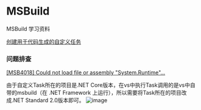 # MSBuild
MSBuild 学习资料

[创建用于代码生成的自定义任务](https://learn.microsoft.com/zh-cn/visualstudio/msbuild/tutorial-custom-task-code-generation?view=vs-2022)

### 问题排查
[[MSB4018] Could not load file or assembly "System.Runtime"...](https://stackoverflow.com/questions/73257163/custom-msbuild-task-net-6-0-runs-with-dotnet-but-not-in-vs)

由于自定义Task所在的项目是.NET Core版本，在vs中执行Task调用的是vs中自带的msbuild（在 .NET Framework 上运行），所以需要将Task所在的项目改成.NET Standard 2.0版本即可。
![image](https://github.com/chrisdaiii/msbuild/assets/67849861/3204ca14-0b46-4e88-9885-0b03cb2fef6e)
